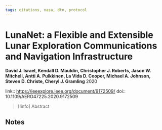 ```yaml
---
tags: citations, nasa, dtn, protocol
---
```

# LunaNet: a Flexible and Extensible Lunar Exploration Communications and Navigation Infrastructure

**David J. Israel, Kendall D. Mauldin, Christopher J. Roberts, Jason W. Mitchell, Antti A. Pulkkinen, La Vida D. Cooper, Michael A. Johnson, Steven D. Christe, Cheryl J. Gramling**
2020

link:: https://ieeexplore.ieee.org/document/9172509/
doi:: 10.1109/AERO47225.2020.9172509

> [!info] Abstract
> 



## Notes

